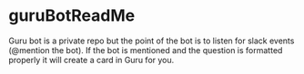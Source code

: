 # guruBotReadMe
Guru bot is a private repo but the point of the bot is to listen for slack events (@mention the bot). If the bot is mentioned and the question is formatted properly it will create a card in Guru for you. 
